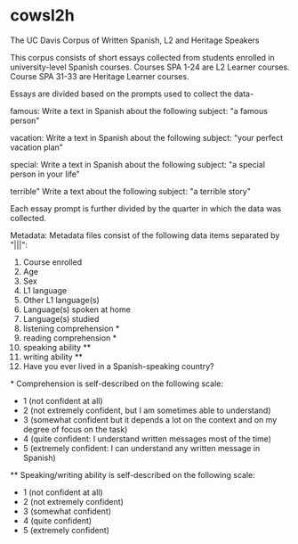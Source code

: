 # cowsl2h
The UC Davis Corpus of Written Spanish, L2 and Heritage Speakers

This corpus consists of short essays collected from students enrolled in university-level Spanish courses. Courses SPA 1-24 are L2 Learner courses. Course SPA 31-33 are Heritage Learner courses.

Essays are divided based on the prompts used to collect the data-

famous: Write a text in Spanish about the following subject: "a famous person"

vacation: Write a text in Spanish about the following subject: "your perfect vacation plan"

special: Write a text in Spanish about the following subject: "a special person in your life"

terrible" Write a text about the following subject: "a terrible story"

Each essay prompt is further divided by the quarter in which the data was collected.

Metadata:
Metadata files consist of the following data items separated by "|||":
1) Course enrolled
2) Age
3) Sex
4) L1 language
5) Other L1 language(s)
6) Language(s) spoken at home
7) Language(s) studied
8) listening comprehension *
9) reading comprehension *
10) speaking ability **
11) writing ability **
12) Have you ever lived in a Spanish-speaking country?

\* Comprehension is self-described on the following scale:
* 1 (not confident at all)
* 2 (not extremely confident, but I am sometimes able to understand)
* 3 (somewhat confident but it depends a lot on the context and on my degree of focus on the task)
* 4 (quite confident: I understand written messages most of the time)
* 5 (extremely confident: I can understand any written message in Spanish)

** Speaking/writing ability is self-described on the following scale:
* 1 (not confident at all)
* 2 (not extremely confident)
* 3 (somewhat confident)
* 4 (quite confident)
* 5 (extremely confident)
